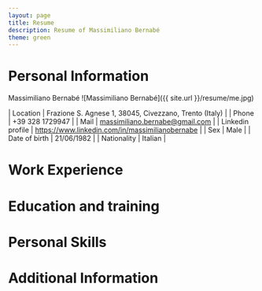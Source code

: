 ```yaml
---
layout: page
title: Resume
description: Resume of Massimiliano Bernabé
theme: green
---
```

# Personal Information
Massimiliano Bernabé
![Massimiliano Bernabé]({{ site.url }}/resume/me.jpg)

| Location            | Frazione S. Agnese 1, 38045, Civezzano, Trento  (Italy) |
| Phone               | +39 328 1729947                                         |
| Mail                | massimiliano.bernabe@gmail.com                          |
| Linkedin profile    | https://www.linkedin.com/in/massimilianobernabe         |
| Sex                 | Male                                                    |
| Date of birth       | 21/06/1982                                              |
| Nationality         | Italian                                                 | 

# Work Experience

# Education and training

# Personal Skills

# Additional Information



